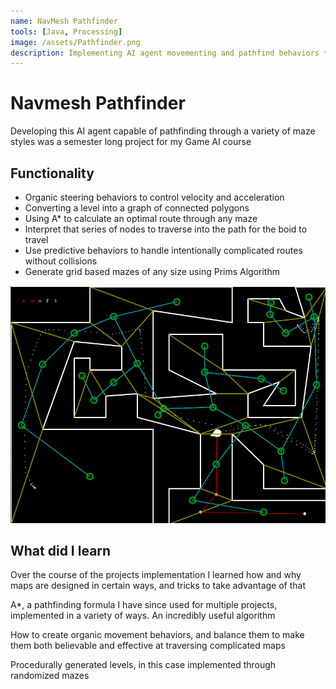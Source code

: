 ```yaml
---
name: NavMesh Pathfinder
tools: [Java, Processing]
image: /assets/Pathfinder.png
description: Implementing AI agent movementing and pathfind behaviors through randomly generated mazes
---
```


# Navmesh Pathfinder

Developing this AI agent capable of pathfinding through a variety of maze styles was a semester long project for my Game AI course

## Functionality

* Organic steering behaviors to control velocity and acceleration
* Converting a level into a graph of connected polygons
* Using A* to calculate an optimal route through any maze 
* Interpret that series of nodes to traverse into the path for the boid to travel
* Use predictive behaviors to handle intentionally complicated routes without collisions
* Generate grid based mazes of any size using Prims Algorithm

![Mining GIF](/assets/Navigation.png)

## What did I learn

Over the course of the projects implementation I learned how and why maps are designed in certain ways, and tricks to take advantage of that

A*, a pathfinding formula I have since used for multiple projects, implemented in a variety of ways. An incredibly useful algorithm

How to create organic movement behaviors, and balance them to make them both believable and effective at traversing complicated maps

Procedurally generated levels, in this case implemented through randomized mazes